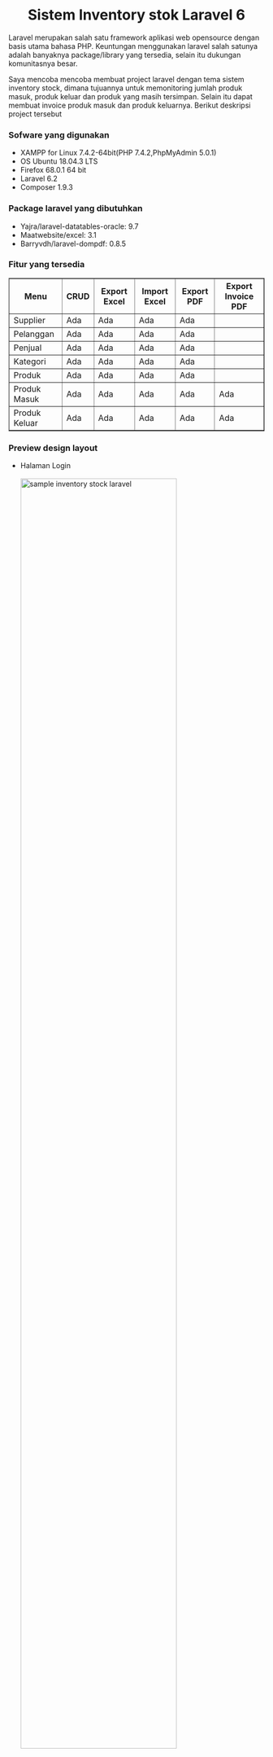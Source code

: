 <head></head>
<body>
<h1 align="center">Sistem Inventory stok Laravel 6</h1>

<p>Laravel merupakan salah satu framework aplikasi web opensource dengan basis utama bahasa PHP. Keuntungan menggunakan laravel salah satunya adalah banyaknya package/library yang tersedia, selain itu dukungan komunitasnya besar.</p>
<p>Saya mencoba mencoba membuat project laravel dengan tema sistem inventory stock, dimana tujuannya untuk memonitoring jumlah produk masuk, produk keluar dan produk yang masih tersimpan. Selain itu dapat membuat invoice produk masuk dan produk keluarnya. Berikut deskripsi project tersebut</p>

<h3>Sofware yang digunakan</h3>
<ul>
    <li>XAMPP for Linux 7.4.2-64bit(PHP 7.4.2,PhpMyAdmin 5.0.1)</li>
    <li>OS Ubuntu 18.04.3 LTS</li>
    <li>Firefox 68.0.1 64 bit</li>
    <li>Laravel 6.2</li>
    <li>Composer 1.9.3</li>
</ul>

<h3>Package laravel yang dibutuhkan</h3>
<ul>
    <li>Yajra/laravel-datatables-oracle: 9.7</li>
    <li>Maatwebsite/excel: 3.1</li>
    <li>Barryvdh/laravel-dompdf: 0.8.5</li>
</ul>

<h3>Fitur yang tersedia</h3>

<table border="1px">
    <thead>
        <th>Menu</th>
        <th>CRUD</th>
        <th>Export Excel</th>
        <th>Import Excel</th>
        <th>Export PDF</th>
        <th>Export Invoice PDF</th>
    </thead>
    <tbody>
        <tr>
            <td>Supplier</td>
            <td>Ada</td>
            <td>Ada</td>
            <td>Ada</td>
            <td>Ada</td>
            <td></td>
        </tr>
        <tr>
            <td>Pelanggan</td>
            <td>Ada</td>
            <td>Ada</td>
            <td>Ada</td>
            <td>Ada</td>
            <td></td>
        </tr>
        <tr>
            <td>Penjual</td>
            <td>Ada</td>
            <td>Ada</td>
            <td>Ada</td>
            <td>Ada</td>
            <td></td>
        </tr>
        <tr>
            <td>Kategori</td>
            <td>Ada</td>
            <td>Ada</td>
            <td>Ada</td>
            <td>Ada</td>
            <td></td>
        </tr>
        <tr>
            <td>Produk</td>
            <td>Ada</td>
            <td>Ada</td>
            <td>Ada</td>
            <td>Ada</td>
            <td></td>
        </tr>
        <tr>
            <td>Produk Masuk</td>
            <td>Ada</td>
            <td>Ada</td>
            <td>Ada</td>
            <td>Ada</td>
            <td>Ada</td>
        </tr>
        <tr>
            <td>Produk Keluar</td>
            <td>Ada</td>
            <td>Ada</td>
            <td>Ada</td>
            <td>Ada</td>
            <td>Ada</td>
        </tr>
    </tbody>
</table>

<h3>Preview design layout</h3>
<ul>
    <li>Halaman Login</li>
    <br>
    <img src="img/login.png" width="80%" alt="sample inventory stock laravel">
    <br><br>
    <li>Halaman Register</li>
    <br>
    <img src="img/registrasi.png"width="80%" alt="sample inventory stock laravel">
    <br><br>
    <li>Halaman Utama</li>
    <br>
    <img src="img/home.png"width="80%" alt="sample inventory stock laravel">
    <br><br>
    <li>Halaman Data Kategori</li>
    <br>
    <img src="img/data_kategori.png"width="80%" alt="sample inventory stock laravel">
    <br><br>
    <li>Halaman Tambah Data Kategori</li>
    <br>
    <img src="img/tambahdata_kategori.png"width="80%" alt="sample inventory stock laravel">
    <br><br>
    <li>Halaman Ubah Data Kategori</li>
    <br>
    <img src="img/ubahdata_kategori.png"width="80%" alt="sample inventory stock laravel">
    <br><br>
    <li>Halaman Hapus Data Kategori</li>
    <br>
    <img src="img/hapus_datakategori.png"width="80%" alt="sample inventory stock laravel">
    <br><br>
    <li>Halaman Data Produk</li>
    <br>
    <img src="img/data_produk.png"width="80%" alt="sample inventory stock laravel">
    <br><br>
    <li>Halaman Tambah Data Produk</li>
    <br>
    <img src="img/tambahdata_produk.png"width="80%" alt="sample inventory stock laravel">
    <br><br>
    <li>Halaman Ubah Data Produk</li>
    <br>
    <img src="img/ubahdata_produk.png"width="80%" alt="sample inventory stock laravel">
    <br><br>
    <li>Halaman Data Produk Masuk</li>
    <br>
    <img src="img/data_produkmasuk.png"width="80%" alt="sample inventory stock laravel">
    <br><br>
    <li>Halaman Tambah Data Produk Masuk</li>
    <br>
    <img src="img/tambahdata_produkmasuk.png"width="80%" alt="sample inventory stock laravel">
    <br><br>
    <li>Halaman Ubah Data Produk Masuk</li>
    <br>
    <img src="img/ubahdata_produkmasuk.png"width="80%" alt="sample inventory stock laravel">
    <br><br>
    <li>Invoice Produk Masuk</li>
    <br>
    <img src="img/sample_invoice_prodmasuk.png"width="80%" alt="sample inventory stock laravel">
    <br>
</ul>

<h3>Installasi dan Penggunaan</h3>
<ul>
    <li>Install Xampp [skip jika sudah]</li>
    <li>Install Composer [skip jika sudah]</li>
</ul>
<b><font color="red">Pastikan posisi Berada Terminal/CMD di htdocs Xampp dengan perintah <i>cd</i></font></b>
<ul>
    <li>Install Laravel
        <pre>
            <code>composer create-project --prefer-dist laravel/laravel inventory</code>
        </pre>
    </li>
    <li>Install Require Yajra Datatables
        <pre>
            <code>composer require yajra/laravel-datatables-oracle</code>
        </pre>
        Lakukan konfigurasi di folder config/app.php
        <pre>
            <code>
                'providers' => [
                    Yajra\Datatables\DatatablesServiceProvider::class,
                ],
        dan pada bagian:
                'aliases' => [
                    'Datatables'=>Yajra\Datatables\Facades\Datatables::class,
                ],
            </code>
        </pre>
    </li>
    <li>Install Require Maatwebsite/excel 
        <pre>
            <code>composer reuquire maatwebsite/excel</code>
        </pre>
        Lakukan konfigurasi di folde config/app.php
        <pre>
            <code>
                'providers' => [
                    Maatwebsite\Excel\ExcelServiceProvider::class,
                ],
        dan pada bagian:
                'aliases' => [
                    'Excel'=>Maatwebsite\Excel\Facades\Excel::class,
                ],
            </code>
        </pre>
    </li>
    <li>Install Require Barryvdh/laravel-dompdf
        <pre>
            <code>composer require barryvdh/laravel-dompdf </code>
        </pre>
        Lakukan konfigurasi di folde config/app.php
        <pre>
            <code>
                'providers' => [
                    Barryvdh\DomPDF\ServiceProvider::class,
                ],
        dan pada bagian:
                'aliases' => [
                    'PDF'=>Barryvdh\DomPDF\Facade::class,
                ],
            </code>
        </pre>
    </li>
    <li>Cara 1: Mengkoding program dengan mengetik ulang program mulai dari folder Routes/web.php, resources/Views, App/http/controller, App/imports, App/exports ( sangat disarankan) hehe</li>
    <li>Cara 2: Melakukan CoPas semua folder ke Project laravel yang sudah diunduh, dengan syarat versi laravel/package sama. <b>Note: Jika melakukan clone, folder vendor laravel hasil clone tidak ada (karena size file besar)</b>, Jadi silahkan folder vendor ditambahkan / Copas dari laravel yang telah anda buat</li>
</ul>

<p><b>Note :</b> Data screenshote merupakan sample, jika terdapat kesamaan nama atau tempat, silahkan konfirmasi sehingga akan segera saya tarik/ganti</p>
<h3>Semoga Bermanfaat, silahkan tanyakan jika terdapat kendala</h3>
</body>